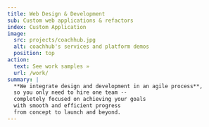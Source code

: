 ```yaml
---
title: Web Design & Development
sub: Custom web applications & refactors
index: Custom Application
image:
  src: projects/coachhub.jpg
  alt: coachhub's services and platform demos
  position: top
action:
  text: See work samples »
  url: /work/
summary: |
  **We integrate design and development in an agile process**, 
  so you only need to hire one team -- 
  completely focused on achieving your goals 
  with smooth and efficient progress 
  from concept to launch and beyond.
---
```

